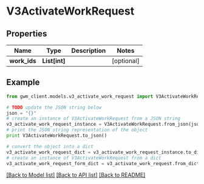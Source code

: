 # V3ActivateWorkRequest


## Properties
Name | Type | Description | Notes
------------ | ------------- | ------------- | -------------
**work_ids** | **List[int]** |  | [optional] 

## Example

```python
from gwm_client.models.v3_activate_work_request import V3ActivateWorkRequest

# TODO update the JSON string below
json = "{}"
# create an instance of V3ActivateWorkRequest from a JSON string
v3_activate_work_request_instance = V3ActivateWorkRequest.from_json(json)
# print the JSON string representation of the object
print V3ActivateWorkRequest.to_json()

# convert the object into a dict
v3_activate_work_request_dict = v3_activate_work_request_instance.to_dict()
# create an instance of V3ActivateWorkRequest from a dict
v3_activate_work_request_form_dict = v3_activate_work_request.from_dict(v3_activate_work_request_dict)
```
[[Back to Model list]](../README.md#documentation-for-models) [[Back to API list]](../README.md#documentation-for-api-endpoints) [[Back to README]](../README.md)


